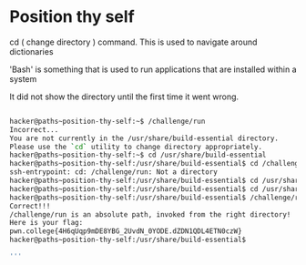 # Position thy self

cd ( change directory ) command. This is used to navigate around dictionaries

'Bash' is something that is used to run applications that are installed within a system

It did not show the directory until the first time it went wrong.



```bash

hacker@paths~position-thy-self:~$ /challenge/run
Incorrect...
You are not currently in the /usr/share/build-essential directory.
Please use the `cd` utility to change directory appropriately.
hacker@paths~position-thy-self:~$ cd /usr/share/build-essential
hacker@paths~position-thy-self:/usr/share/build-essential$ cd /challenge/run
ssh-entrypoint: cd: /challenge/run: Not a directory
hacker@paths~position-thy-self:/usr/share/build-essential$ cd /usr/share/build-essential
hacker@paths~position-thy-self:/usr/share/build-essential$ cd /usr/share/build-essential
hacker@paths~position-thy-self:/usr/share/build-essential$ /challenge/run
Correct!!!
/challenge/run is an absolute path, invoked from the right directory!
Here is your flag:
pwn.college{4H6qUqp9mDE8YBG_2UvdN_0YODE.dZDN1QDL4ETN0czW}
hacker@paths~position-thy-self:/usr/share/build-essential$ 

'''

